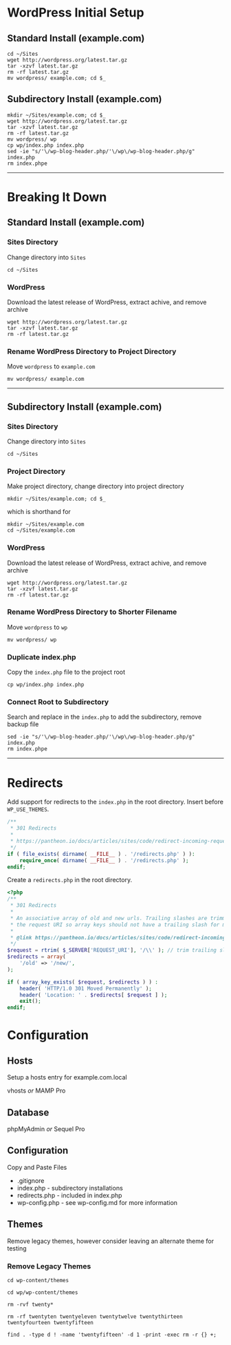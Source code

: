 # WordPress Initial Setup

## Standard Install (example.com)
```shell
cd ~/Sites
wget http://wordpress.org/latest.tar.gz
tar -xzvf latest.tar.gz
rm -rf latest.tar.gz
mv wordpress/ example.com; cd $_
```

## Subdirectory Install (example.com)
```shell
mkdir ~/Sites/example.com; cd $_
wget http://wordpress.org/latest.tar.gz
tar -xzvf latest.tar.gz
rm -rf latest.tar.gz
mv wordpress/ wp
cp wp/index.php index.php
sed -ie "s/'\/wp-blog-header.php/'\/wp\/wp-blog-header.php/g" index.php
rm index.phpe
```

---

# Breaking It Down

## Standard Install (example.com)
### Sites Directory
Change directory into ```Sites```
```shell
cd ~/Sites
```

### WordPress
Download the latest release of WordPress, extract achive, and remove archive
```shell
wget http://wordpress.org/latest.tar.gz
tar -xzvf latest.tar.gz
rm -rf latest.tar.gz
```

### Rename WordPress Directory to Project Directory
Move ```wordpress``` to ```example.com```
```shell
mv wordpress/ example.com
```

---

## Subdirectory Install (example.com)
### Sites Directory
Change directory into ```Sites```
```shell
cd ~/Sites
```

### Project Directory
Make project directory, change directory into project directory
```shell
mkdir ~/Sites/example.com; cd $_
```
which is shorthand for
```shell
mkdir ~/Sites/example.com
cd ~/Sites/example.com
```

### WordPress
Download the latest release of WordPress, extract achive, and remove archive
```shell
wget http://wordpress.org/latest.tar.gz
tar -xzvf latest.tar.gz
rm -rf latest.tar.gz
```

### Rename WordPress Directory to Shorter Filename
Move ```wordpress``` to ```wp```
```shell
mv wordpress/ wp
```

### Duplicate index.php
Copy the ```index.php``` file to the project root
```shell
cp wp/index.php index.php
```

### Connect Root to Subdirectory 
Search and replace in the ```index.php``` to add the subdirectory, remove backup file
```shell
sed -ie "s/'\/wp-blog-header.php/'\/wp\/wp-blog-header.php/g" index.php
rm index.phpe
```

---

# Redirects
Add support for redirects to the ```index.php``` in the root directory. Insert before ```WP_USE_THEMES```.

```php
/**
 * 301 Redirects
 *
 * https://pantheon.io/docs/articles/sites/code/redirect-incoming-requests/
 */
if ( file_exists( dirname( __FILE__ ) . '/redirects.php' ) ):
    require_once( dirname( __FILE__ ) . '/redirects.php' );
endif;
```

Create a ```redirects.php``` in the root directory.

```php
<?php
/**
 * 301 Redirects
 *
 * An associative array of old and new urls. Trailing slashes are trimmed from
 * the request URI so array keys should not have a trailing slash for match compatibility.
 *
 * @link https://pantheon.io/docs/articles/sites/code/redirect-incoming-requests/
 */
$request = rtrim( $_SERVER['REQUEST_URI'], '/\\' ); // trim trailing slash
$redirects = array(
    '/old' => '/new/',
);

if ( array_key_exists( $request, $redirects ) ) :
    header( 'HTTP/1.0 301 Moved Permanently' );
    header( 'Location: ' . $redirects[ $request ] );
    exit();
endif;
```

# Configuration

## Hosts
Setup a hosts entry for example.com.local

vhosts _or_ MAMP Pro

## Database

phpMyAdmin _or_ Sequel Pro

## Configuration
Copy and Paste Files
- .gitignore
- index.php - subdirectory installations
- redirects.php - included in index.php
- wp-config.php - see wp-config.md for more information

## Themes
Remove legacy themes, however consider leaving an alternate theme for testing
### Remove Legacy Themes
```shell
cd wp-content/themes
```
```shell
cd wp/wp-content/themes
```
```shell
rm -rvf twenty*
```
```shell
rm -rf twentyten twentyeleven twentytwelve twentythirteen twentyfourteen twentyfifteen
```
```shell
find . -type d ! -name 'twentyfifteen' -d 1 -print -exec rm -r {} +;
```
